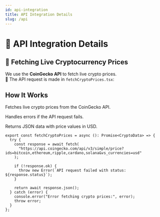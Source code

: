 ```yaml
---
id: api-integration
title: API Integration Details
slug: /api
---
```


# 🔌 API Integration Details

## 📡 Fetching Live Cryptocurrency Prices

We use the **CoinGecko API** to fetch live crypto prices.  
📌 The API request is made in `fetchCryptoPrices.tsx`:

## How It Works

Fetches live crypto prices from the CoinGecko API.

Handles errors if the API request fails.

Returns JSON data with price values in USD.

```tsx
export const fetchCryptoPrices = async (): Promise<CryptoData> => {
  try {
    const response = await fetch(
      "https://api.coingecko.com/api/v3/simple/price?ids=bitcoin,ethereum,ripple,cardano,solana&vs_currencies=usd"
    );

    if (!response.ok) {
      throw new Error(`API request failed with status: ${response.status}`);
    }

    return await response.json();
  } catch (error) {
    console.error("Error fetching crypto prices:", error);
    throw error;
  }
};






